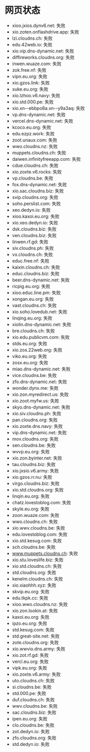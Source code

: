 # 网页状态
- xioo.jxios.dynv6.net: 失败
- xio.zoten.onflashdrive.app: 失败
- lzi.cloudns.ch: 失败
- edu.42web.io: 失败
- xio.vip.dns-dynamic.net: 失败
- diffireworks.cloudns.org: 失败
- inwen.wuaze.com: 失败
- zok.free.nf: 失败
- vipn.eu.org: 失败
- xio.gzos.link: 失败
- suke.eu.org: 失败
- xio.lzhoo.v6.navy: 失败
- xio.std.000.pe: 失败
- xio.xn--ebbpo8a.xn--y9a3aq: 失败
- vp.dns-dynamic.net: 失败
- vercel.dns-dynamic.net: 失败
- kcoco.eu.org: 失败
- edu.ezpz.work: 失败
- zoot.unaux.com: 失败
- wwo.cloudns.nz: 失败
- muppets.cloudns.ch: 失败
- daiwen.infinityfreeapp.com: 失败
- cdue.cloudns.ch: 失败
- xio.zoxte.v6.rocks: 失败
- vp.cloudns.be: 失败
- fox.dns-dynamic.net: 失败
- xio.sac.cloudns.biz: 失败
- svip.cloudns.org: 失败
- soho.perslist.com: 失败
- xeo.dedyn.io: 失败
- xioo.kaxoi.eu.org: 失败
- xio.xeo.dedyn.io: 失败
- dsk.cloudns.biz: 失败
- ven.cloudns.biz: 失败
- linwen.rf.gd: 失败
- siv.cloudns.ph: 失败
- vx.cloudns.ch: 失败
- educ.free.nf: 失败
- kaixin.cloudns.ch: 失败
- educ.cloudns.biz: 失败
- beer.dns-dynamic.net: 失败
- ricpig.eu.org: 失败
- xioo.educ.line.pm: 失败
- xongan.eu.org: 失败
- vast.cloudns.ch: 失败
- xio.soho.lovedub.net: 失败
- linqing.eu.org: 失败
- xiolin.dns-dynamic.net: 失败
- bre.cloudns.ch: 失败
- xio.edu.publicvm.com: 失败
- stds.eu.org: 失败
- xio.zos.22web.org: 失败
- viko.eu.org: 失败
- zosx.eu.org: 失败
- miao.dns-dynamic.net: 失败
- vice.cloudns.be: 失败
- zfo.dns-dynamic.net: 失败
- wonder.dynx.me: 失败
- xio.zon.myredirect.us: 失败
- xio.zoot.myfw.us: 失败
- skyo.dns-dynamic.net: 失败
- xio.siv.cloudns.ph: 失败
- pan.cloudns.org: 失败
- xio.zoxte.dns.navy: 失败
- vip.dns-dynamic.net: 失败
- mov.cloudns.org: 失败
- sen.cloudns.be: 失败
- wvvp.eu.org: 失败
- xio.zon.byinter.net: 失败
- tau.cloudns.biz: 失败
- xio.jxsio.v6.army: 失败
- xio.gzos.rr.nu: 失败
- virgo.cloudns.biz: 失败
- xio.std.cloudns.org: 失败
- linqin.eu.org: 失败
- chatz.lovestoblog.com: 失败
- skyle.eu.org: 失败
- zoon.wuaze.com: 失败
- wwo.cloudns.ch: 失败
- xio.wwv.cloudns.be: 失败
- edu.lovestoblog.com: 失败
- xio.std.kesug.com: 失败
- sch.cloudns.be: 失败
- www.muppets.cloudns.ch: 失败
- xio.stu.loveslife.biz: 失败
- xio.std.cloudns.ch: 失败
- std.cloudns.org: 失败
- kenelm.cloudns.ch: 失败
- xio.xiaohhh.xyz: 失败
- skvip.eu.org: 失败
- edu.tkpk.cc: 失败
- xioo.wwo.cloudns.nz: 失败
- xio.zon.lookin.at: 失败
- kaxoi.eu.org: 失败
- ipzo.eu.org: 失败
- std.kesug.com: 失败
- std.great-site.net: 失败
- zote.cloudns.org: 失败
- xio.wwvio.dns.army: 失败
- xio.zot.rf.gd: 失败
- vercl.eu.org: 失败
- vipk.eu.org: 失败
- xio.zoxte.v6.army: 失败
- uto.cloudns.ch: 失败
- si.cloudns.be: 失败
- std.000.pe: 失败
- duf.cloudns.ch: 失败
- wwv.cloudns.be: 失败
- sac.cloudns.biz: 失败
- ipen.eu.org: 失败
- clo.cloudns.be: 失败
- zot.dedyn.io: 失败
- zfo.cloudns.org: 失败
- std.dedyn.io: 失败
